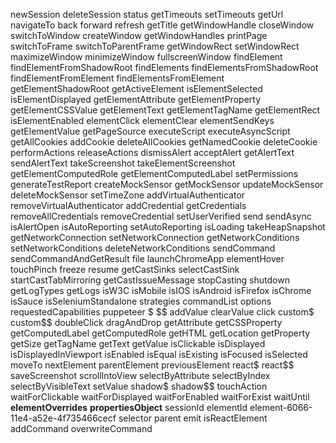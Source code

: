 newSession
deleteSession
status
getTimeouts
setTimeouts
getUrl
navigateTo
back
forward
refresh
getTitle
getWindowHandle
closeWindow
switchToWindow
createWindow
getWindowHandles
printPage
switchToFrame
switchToParentFrame
getWindowRect
setWindowRect
maximizeWindow
minimizeWindow
fullscreenWindow
findElement
findElementFromShadowRoot
findElements
findElementsFromShadowRoot
findElementFromElement
findElementsFromElement
getElementShadowRoot
getActiveElement
isElementSelected
isElementDisplayed
getElementAttribute
getElementProperty
getElementCSSValue
getElementText
getElementTagName
getElementRect
isElementEnabled
elementClick
elementClear
elementSendKeys
getElementValue
getPageSource
executeScript
executeAsyncScript
getAllCookies
addCookie
deleteAllCookies
getNamedCookie
deleteCookie
performActions
releaseActions
dismissAlert
acceptAlert
getAlertText
sendAlertText
takeScreenshot
takeElementScreenshot
getElementComputedRole
getElementComputedLabel
setPermissions
generateTestReport
createMockSensor
getMockSensor
updateMockSensor
deleteMockSensor
setTimeZone
addVirtualAuthenticator
removeVirtualAuthenticator
addCredential
getCredentials
removeAllCredentials
removeCredential
setUserVerified
send
sendAsync
isAlertOpen
isAutoReporting
setAutoReporting
isLoading
takeHeapSnapshot
getNetworkConnection
setNetworkConnection
getNetworkConditions
setNetworkConditions
deleteNetworkConditions
sendCommand
sendCommandAndGetResult
file
launchChromeApp
elementHover
touchPinch
freeze
resume
getCastSinks
selectCastSink
startCastTabMirroring
getCastIssueMessage
stopCasting
shutdown
getLogTypes
getLogs
isW3C
isMobile
isIOS
isAndroid
isFirefox
isChrome
isSauce
isSeleniumStandalone
strategies
commandList
options
requestedCapabilities
puppeteer
$
$$
addValue
clearValue
click
custom$
custom$$
doubleClick
dragAndDrop
getAttribute
getCSSProperty
getComputedLabel
getComputedRole
getHTML
getLocation
getProperty
getSize
getTagName
getText
getValue
isClickable
isDisplayed
isDisplayedInViewport
isEnabled
isEqual
isExisting
isFocused
isSelected
moveTo
nextElement
parentElement
previousElement
react$
react$$
saveScreenshot
scrollIntoView
selectByAttribute
selectByIndex
selectByVisibleText
setValue
shadow$
shadow$$
touchAction
waitForClickable
waitForDisplayed
waitForEnabled
waitForExist
waitUntil
__elementOverrides__
__propertiesObject__
sessionId
elementId
element-6066-11e4-a52e-4f735466cecf
selector
parent
emit
isReactElement
addCommand
overwriteCommand